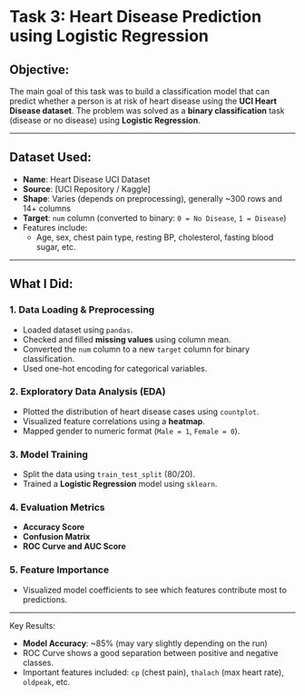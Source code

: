# Task 3: Heart Disease Prediction using Logistic Regression 

##  Objective:
The main goal of this task was to build a classification model that can predict whether a person is at risk of heart disease using the **UCI Heart Disease dataset**. The problem was solved as a **binary classification** task (disease or no disease) using **Logistic Regression**.

---

##  Dataset Used:
- **Name**: Heart Disease UCI Dataset
- **Source**: [UCI Repository / Kaggle]
- **Shape**: Varies (depends on preprocessing), generally ~300 rows and 14+ columns
- **Target**: `num` column (converted to binary: `0 = No Disease`, `1 = Disease`)
- Features include:
  - Age, sex, chest pain type, resting BP, cholesterol, fasting blood sugar, etc.

---

##  What I Did:

### 1. Data Loading & Preprocessing
- Loaded dataset using `pandas`.
- Checked and filled **missing values** using column mean.
- Converted the `num` column to a new `target` column for binary classification.
- Used one-hot encoding for categorical variables.

### 2. Exploratory Data Analysis (EDA)
- Plotted the distribution of heart disease cases using `countplot`.
- Visualized feature correlations using a **heatmap**.
- Mapped gender to numeric format (`Male = 1`, `Female = 0`).

### 3. Model Training
- Split the data using `train_test_split` (80/20).
- Trained a **Logistic Regression** model using `sklearn`.

### 4. Evaluation Metrics
- **Accuracy Score**
- **Confusion Matrix**
- **ROC Curve and AUC Score**

### 5. Feature Importance
- Visualized model coefficients to see which features contribute most to predictions.

---

  Key Results:
- **Model Accuracy**: ~85% (may vary slightly depending on the run)
- ROC Curve shows a good separation between positive and negative classes.
- Important features included: `cp` (chest pain), `thalach` (max heart rate), `oldpeak`, etc.

